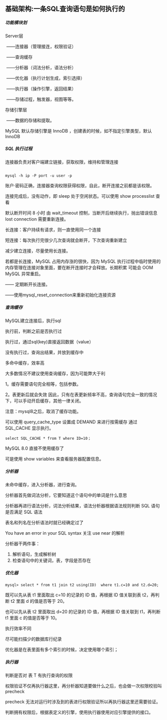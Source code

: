 ## 基础架构:一条SQL查询语句是如何执行的

##### 功能模块划

Server层

​		——连接器（管理接连，权限验证）

​		——查询缓存

​		——分析器（词法分析，语法分析）

​		——优化器（执行计划生成，索引选择）

​		——执行器（操作引擎，返回结果）

​		——存储过程，触发器，视图等等。

存储引擎层

​		——数据的存储和提取。



MySQL 默认存储引擎是 InnoDB ，创建表的时候，如不指定引擎类型，默认InnoDB



##### SQL 执行过程

连接器负责对客户端建立链接，获取权限，维持和管理连接

```mysql

mysql -h ip -P port -u user -p

```

账户·密码正确，连接器查询权限获得权限，自此，断开连接之前都是该权限。

连接完成后，没有动作，即 sleep 处于空闲状态。可以使用 show processlist 查看

默认断开时间 8 小时 由 wait_timeout 控制，当断开后继续执行，抛出错误信息 lost connection 需要重新连接。



长连接：客户持续有请求，则一直使用同一个连接

短连接：每次执行完很少几次查询就会断开，下次查询重新建立



减少建立连接，尽量使用长连接。

若都是长连接，MySQL 占用内存涨的很快，因为 MySQL 执行过程中临时使用的内存管理在连接对象里面，要在断开连接时才会释放。长期积累 可能会 OOM MySQL 异常重启。

—— 定期断开长连接。

——使用mysql_reset_connection来重新初始化连接资源



##### 查询缓存

MySQL建立连接后，执行sql

执行前，判断之前是否执行过

执行过，通过sql(key)直接返回数据（value）

没有执行过，查询出结果，并放到缓存中

多命中缓存，效率高



大多数情况不建议使用查询缓存，因为可能弊大于利

1。缓存需要语句完全相等，包括参数。

2。表更新后就会失效 因此，只有在表更新频率不高，查询语句完全一致的情况下，可以手动开启缓存，其他一律关闭。 

注意：mysql8之后，取消了缓存功能。

可以使用 query_cache_type 设置成 DEMAND 来进行按需缓存 通过 SQL_CACHE 显示执行。

```
select SQL_CACHE * from T where ID=10；
```

MySQL 8.0 直接不使用缓存了



可是使用 show variables 来查看服务器配置信息。



##### 分析器

未命中缓存，进入分析器，进行查询。

分析器首先做词法分析，它要知道这个语句中的单词是什么意思

分析器再进行语法分析，词法分析结果，语法分析器根据语法规则判断 SQL 语句是否满足 SQL 语法

表名和列名在分析语法时就已经确定过了

You have an error in your SQL syntax  关注 use near 的解析

分析器干两件事：

1. 解析语句，生成解析树 
2. 检查语句中的关键词，表，字段是否存在



##### 优化器

```
mysql> select * from t1 join t2 using(ID)  where t1.c=10 and t2.d=20;
```

既可以先从表 t1 里面取出 c=10 的记录的 ID 值，再根据 ID 值关联到表 t2，再判断 t2 里面 d 的值是否等于 20。

也可以先从表 t2 里面取出 d=20 的记录的 ID 值，再根据 ID 值关联到 t1，再判断 t1 里面 c 的值是否等于 10。

执行效率不同

尽可能扫描少的数据库行纪录

优化器是在表里面有多个索引的时候，决定使用哪个索引；

##### 执行器

判断是否对 表 T 有执行查询的权限

权限验证不仅再执行器这里，再分析器知道要做什么之后，也会做一次权限校验叫precheck

precheck 无法对运行时涉及到的表进行权限验证所以再执行器这里还需要验证。



判断拥有权限后，根据表定义的引擎，使用执行器使用对应引擎提供的接口。